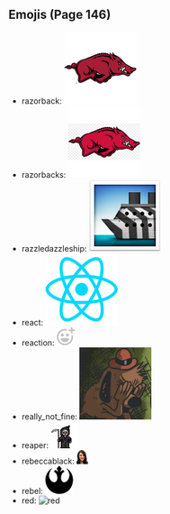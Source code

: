 
## Emojis (Page 146)

* razorback: ![razorback](output/razorback.png)
* razorbacks: ![razorbacks](output/razorbacks.png)
* razzledazzleship: ![razzledazzleship](output/razzledazzleship.png)
* react: ![react](output/react.png)
* reaction: ![reaction](output/reaction.png)
* really_not_fine: ![really_not_fine](output/really_not_fine.png)
* reaper: ![reaper](output/reaper.gif)
* rebeccablack: ![rebeccablack](output/rebeccablack.png)
* rebel: ![rebel](output/rebel.png)
* red: ![red](output/red)
